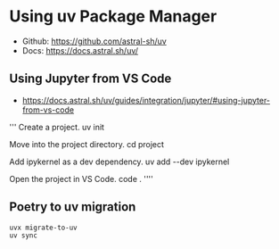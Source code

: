 # Using uv Package Manager

- Github: <https://github.com/astral-sh/uv>
- Docs: <https://docs.astral.sh/uv/>

## Using Jupyter from VS Code

- <https://docs.astral.sh/uv/guides/integration/jupyter/#using-jupyter-from-vs-code>

'''
Create a project.
uv init <project>

Move into the project directory.
cd project

Add ipykernel as a dev dependency.
uv add --dev ipykernel

Open the project in VS Code.
code .
''''

## Poetry to uv migration

```
uvx migrate-to-uv
uv sync
```
